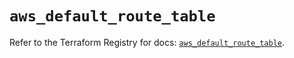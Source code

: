 # `aws_default_route_table`

Refer to the Terraform Registry for docs: [`aws_default_route_table`](https://registry.terraform.io/providers/hashicorp/aws/4.54.0/docs/resources/default_route_table).
